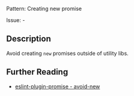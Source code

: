 Pattern: Creating new promise

Issue: -

## Description

Avoid creating `new` promises outside of utility libs.

## Further Reading

* [eslint-plugin-promise - avoid-new](https://github.com/xjamundx/eslint-plugin-promise/blob/master/docs/rules/avoid-new.md)